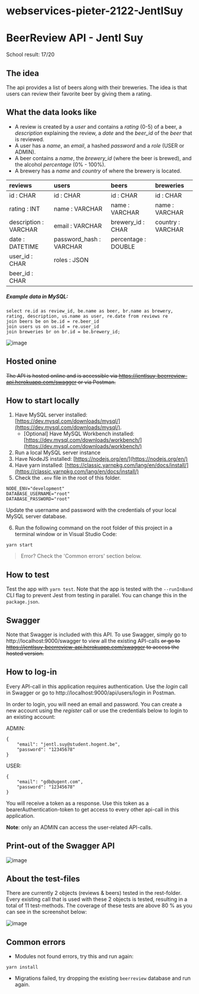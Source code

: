 # webservices-pieter-2122-JentlSuy

# BeerReview API - Jentl Suy

School result: 17/20

## The idea

The api provides a list of beers along with their breweries. The idea is that users can review their favorite beer by giving them a rating.

## What the data looks like

- A review is created by a _user_ and contains a _rating_ (0-5) of a beer, a _description_ explaining the review, a _date_ and the _beer_id_ of the _beer_ that is reviewed.
- A user has a _name_, an _email_, a hashed _password_ and a _role_ (USER or ADMIN).
- A beer contains a _name_, the _brewery_id_ (where the beer is brewed), and the alcohol _percentage_ (0% - 100%).
- A brewery has a _name_ and _country_ of where the brewery is located.

| reviews               | users                   | beers               | breweries         |
| :-------------------- | :---------------------- | :------------------ | :---------------- |
| id : CHAR             | id : CHAR               | id : CHAR           | id : CHAR         |
| rating : INT          | name : VARCHAR          | name : VARCHAR      | name : VARCHAR    |
| description : VARCHAR | email : VARCHAR         | brewery_id : CHAR   | country : VARCHAR |
| date : DATETIME       | password_hash : VARCHAR | percentage : DOUBLE |                   |
| user_id : CHAR        | roles : JSON            |                     |                   |
| beer_id : CHAR        |                         |                     |                   |

##### Example data in MySQL:

```
select re.id as review_id, be.name as beer, br.name as brewery, rating, description, us.name as user, re.date from reviews re
join beers be on be.id = re.beer_id
join users us on us.id = re.user_id
join breweries br on br.id = be.brewery_id;
```

![image](https://user-images.githubusercontent.com/56795157/146791463-ab5e8deb-abb8-4a91-a228-a47d695a6964.png)

## Hosted onine

~~The API is hosted online and is accessible via https://jentlsuy-beerreview-api.herokuapp.com/swagger or via Postman.~~

## How to start locally

1. Have MySQL server installed: [https://dev.mysql.com/downloads/mysql/](https://dev.mysql.com/downloads/mysql/).
	* [Optional] Have MySQL Workbench installed: [https://dev.mysql.com/downloads/workbench/](https://dev.mysql.com/downloads/workbench/)
3. Run a local MySQL server instance
4. Have NodeJS installed: [https://nodejs.org/en/](https://nodejs.org/en/)
5. Have yarn installed: [https://classic.yarnpkg.com/lang/en/docs/install/](https://classic.yarnpkg.com/lang/en/docs/install/)
6. Check the `.env` file in the root of this folder.

```
NODE_ENV="development"
DATABASE_USERNAME="root"
DATABASE_PASSWORD="root"
```

Update the username and password with the credentials of your local MySQL server database.

6. Run the following command on the root folder of this project in a terminal window or in Visual Studio Code:
```
yarn start
```  
> Error? Check the 'Common errors' section below.

## How to test

Test the app with `yarn test`.
Note that the app is tested with the `--runInBand` CLI flag to prevent Jest from testing in parallel. You can change this in the `package.json`.

## Swagger

Note that Swagger is included with this API. To use Swagger, simply go to http://localhost:9000/swagger to view all the existing API-calls ~~or go to https://jentlsuy-beerreview-api.herokuapp.com/swagger to access the hosted version.~~

## How to log-in

Every API-call in this application requires authentication. Use the _login_ call in Swagger or go to http://localhost:9000/api/users/login in Postman.

In order to login, you will need an email and password. You can create a new account using the _register_ call or use the credentials below to login to an existing account:

ADMIN:

```
{
    "email": "jentl.suy@student.hogent.be",
    "password": "12345678"
}
```

USER:

```
{
    "email": "gdb@ugent.com",
    "password": "12345678"
}
```

You will receive a token as a response. Use this token as a bearerAuthentication-token to get access to every other api-call in this application.

**Note**: only an ADMIN can access the user-related API-calls.

## Print-out of the Swagger API

![image](https://user-images.githubusercontent.com/56795157/146790791-beb6997f-a338-4507-8cf2-0fba6c4da7f2.png)

## About the test-files

There are currently 2 objects (reviews & beers) tested in the rest-folder. Every existing call that is used with these 2 objects is tested, resulting in a total of 11 test-methods. The coverage of these tests are above 80 % as you can see in the screenshot below:

![image](https://user-images.githubusercontent.com/56795157/146791929-453f5e7f-17d6-4da6-a3ae-d2664e69a7a4.png)

## Common errors

- Modules not found errors, try this and run again:

```
yarn install
```

- Migrations failed, try dropping the existing `beerreview` database and run again.
